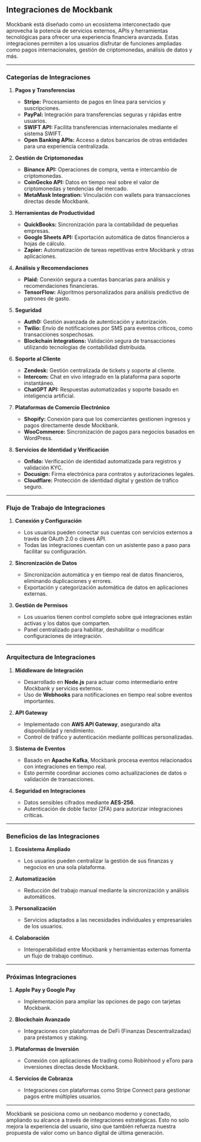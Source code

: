 ## **Integraciones de Mockbank**

Mockbank está diseñado como un ecosistema interconectado que aprovecha la potencia de servicios externos, APIs y herramientas tecnológicas para ofrecer una experiencia financiera avanzada. Estas integraciones permiten a los usuarios disfrutar de funciones ampliadas como pagos internacionales, gestión de criptomonedas, análisis de datos y más.

---

### **Categorías de Integraciones**

1. **Pagos y Transferencias**
   - **Stripe:** Procesamiento de pagos en línea para servicios y suscripciones.
   - **PayPal:** Integración para transferencias seguras y rápidas entre usuarios.
   - **SWIFT API:** Facilita transferencias internacionales mediante el sistema SWIFT.
   - **Open Banking APIs:** Acceso a datos bancarios de otras entidades para una experiencia centralizada.

2. **Gestión de Criptomonedas**
   - **Binance API:** Operaciones de compra, venta e intercambio de criptomonedas.
   - **CoinGecko API:** Datos en tiempo real sobre el valor de criptomonedas y tendencias del mercado.
   - **MetaMask Integration:** Vinculación con wallets para transacciones directas desde Mockbank.

3. **Herramientas de Productividad**
   - **QuickBooks:** Sincronización para la contabilidad de pequeñas empresas.
   - **Google Sheets API:** Exportación automática de datos financieros a hojas de cálculo.
   - **Zapier:** Automatización de tareas repetitivas entre Mockbank y otras aplicaciones.

4. **Análisis y Recomendaciones**
   - **Plaid:** Conexión segura a cuentas bancarias para análisis y recomendaciones financieras.
   - **TensorFlow:** Algoritmos personalizados para análisis predictivo de patrones de gasto.

5. **Seguridad**
   - **Auth0:** Gestión avanzada de autenticación y autorización.
   - **Twilio:** Envío de notificaciones por SMS para eventos críticos, como transacciones sospechosas.
   - **Blockchain Integrations:** Validación segura de transacciones utilizando tecnologías de contabilidad distribuida.

6. **Soporte al Cliente**
   - **Zendesk:** Gestión centralizada de tickets y soporte al cliente.
   - **Intercom:** Chat en vivo integrado en la plataforma para soporte instantáneo.
   - **ChatGPT API:** Respuestas automatizadas y soporte basado en inteligencia artificial.

7. **Plataformas de Comercio Electrónico**
   - **Shopify:** Conexión para que los comerciantes gestionen ingresos y pagos directamente desde Mockbank.
   - **WooCommerce:** Sincronización de pagos para negocios basados en WordPress.

8. **Servicios de Identidad y Verificación**
   - **Onfido:** Verificación de identidad automatizada para registros y validación KYC.
   - **Docusign:** Firma electrónica para contratos y autorizaciones legales.
   - **Cloudflare:** Protección de identidad digital y gestión de tráfico seguro.

---

### **Flujo de Trabajo de Integraciones**

1. **Conexión y Configuración**
   - Los usuarios pueden conectar sus cuentas con servicios externos a través de OAuth 2.0 o claves API.
   - Todas las integraciones cuentan con un asistente paso a paso para facilitar su configuración.

2. **Sincronización de Datos**
   - Sincronización automática y en tiempo real de datos financieros, eliminando duplicaciones y errores.
   - Exportación y categorización automática de datos en aplicaciones externas.

3. **Gestión de Permisos**
   - Los usuarios tienen control completo sobre qué integraciones están activas y los datos que comparten.
   - Panel centralizado para habilitar, deshabilitar o modificar configuraciones de integración.

---

### **Arquitectura de Integraciones**

1. **Middleware de Integración**
   - Desarrollado en **Node.js** para actuar como intermediario entre Mockbank y servicios externos.
   - Uso de **Webhooks** para notificaciones en tiempo real sobre eventos importantes.

2. **API Gateway**
   - Implementado con **AWS API Gateway**, asegurando alta disponibilidad y rendimiento.
   - Control de tráfico y autenticación mediante políticas personalizadas.

3. **Sistema de Eventos**
   - Basado en **Apache Kafka**, Mockbank procesa eventos relacionados con integraciones en tiempo real.
   - Esto permite coordinar acciones como actualizaciones de datos o validación de transacciones.

4. **Seguridad en Integraciones**
   - Datos sensibles cifrados mediante **AES-256**.
   - Autenticación de doble factor (2FA) para autorizar integraciones críticas.

---

### **Beneficios de las Integraciones**

1. **Ecosistema Ampliado**
   - Los usuarios pueden centralizar la gestión de sus finanzas y negocios en una sola plataforma.

2. **Automatización**
   - Reducción del trabajo manual mediante la sincronización y análisis automáticos.

3. **Personalización**
   - Servicios adaptados a las necesidades individuales y empresariales de los usuarios.

4. **Colaboración**
   - Interoperabilidad entre Mockbank y herramientas externas fomenta un flujo de trabajo continuo.

---

### **Próximas Integraciones**

1. **Apple Pay y Google Pay**
   - Implementación para ampliar las opciones de pago con tarjetas Mockbank.

2. **Blockchain Avanzado**
   - Integraciones con plataformas de DeFi (Finanzas Descentralizadas) para préstamos y staking.

3. **Plataformas de Inversión**
   - Conexión con aplicaciones de trading como Robinhood y eToro para inversiones directas desde Mockbank.

4. **Servicios de Cobranza**
   - Integraciones con plataformas como Stripe Connect para gestionar pagos entre múltiples usuarios.

---

Mockbank se posiciona como un neobanco moderno y conectado, ampliando su alcance a través de integraciones estratégicas. Esto no solo mejora la experiencia del usuario, sino que también refuerza nuestra propuesta de valor como un banco digital de última generación.
